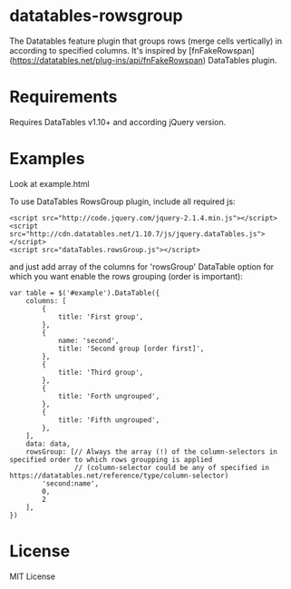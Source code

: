 # datatables-rowsgroup
The Datatables feature plugin that groups rows (merge cells vertically) in according to specified columns. It's inspired by [fnFakeRowspan] (https://datatables.net/plug-ins/api/fnFakeRowspan) DataTables plugin.

# Requirements
Requires DataTables v1.10+ and according jQuery version.

# Examples

Look at example.html

To use DataTables RowsGroup plugin, include all required js:

```
<script src="http://code.jquery.com/jquery-2.1.4.min.js"></script>
<script src="http://cdn.datatables.net/1.10.7/js/jquery.dataTables.js"></script>
<script src="dataTables.rowsGroup.js"></script>
```

and just add array of the columns for 'rowsGroup' DataTable option for which you want enable the rows grouping (order is important):

```
var table = $('#example').DataTable({
	columns: [
		{
			title: 'First group',
		},
		{
			name: 'second',
			title: 'Second group [order first]',
		},
		{
			title: 'Third group',
		},
		{
			title: 'Forth ungrouped',
		},
		{
			title: 'Fifth ungrouped',
		},
	],
	data: data,
	rowsGroup: [// Always the array (!) of the column-selectors in specified order to which rows groupping is applied
				// (column-selector could be any of specified in https://datatables.net/reference/type/column-selector)
		'second:name',
		0,
		2
	],
})
```

# License
MIT License
